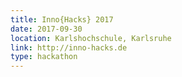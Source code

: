 ```yaml
---
title: Inno{Hacks} 2017
date: 2017-09-30
location: Karlshochschule, Karlsruhe
link: http://inno-hacks.de
type: hackathon
---
```

